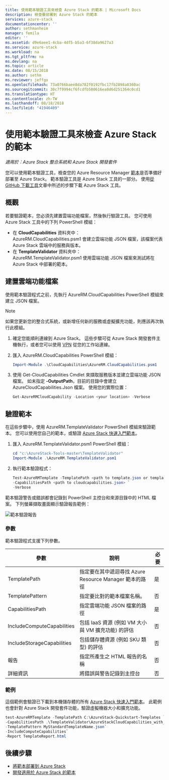 ```yaml
---
title: 使用範本驗證工具來檢查 Azure Stack 的範本 | Microsoft Docs
description: 檢查要部署到 Azure Stack 的範本
services: azure-stack
documentationcenter: ''
author: sethmanheim
manager: femila
editor: ''
ms.assetid: d9e6aee1-4cba-4df5-b5a3-6f38da9627a3
ms.service: azure-stack
ms.workload: na
ms.tgt_pltfrm: na
ms.devlang: na
ms.topic: article
ms.date: 08/15/2018
ms.author: sethm
ms.reviewer: jeffgo
ms.openlocfilehash: 73a0766baee8da782f0192fbc17fb2898a8360ac
ms.sourcegitcommit: 30c7f9994cf6fcdfb580616ea8d6d251364c0cd1
ms.translationtype: HT
ms.contentlocale: zh-TW
ms.lasthandoff: 08/18/2018
ms.locfileid: "41946409"
---
```

# <a name="check-your-templates-for-azure-stack-with-the-template-validation-tool"></a>使用範本驗證工具來檢查 Azure Stack 的範本

*適用於：Azure Stack 整合系統和 Azure Stack 開發套件*

您可以使用範本驗證工具，檢查您的 Azure Resource Manager [範本](azure-stack-arm-templates.md)是否準備好部署至 Azure Stack。 範本驗證工具是 Azure Stack 工具的一部分。 使用[從 GitHub 下載工具](azure-stack-powershell-download.md)文章中所述的步驟下載 Azure Stack 工具。

## <a name="overview"></a>概觀

若要驗證範本，您必須先建置雲端功能檔案，然後執行驗證工具。 您可使用 Azure Stack 工具中的下列 PowerShell 模組：

- 在 **CloudCapabilities** 資料夾中：<br>         AzureRM.CloudCapabilities.psm1 會建立雲端功能 JSON 檔案，該檔案代表 Azure Stack 雲端中的服務與版本。
- 在 **TemplateValidator** 資料夾中：<br>
AzureRM.TemplateValidator.psm1 使用雲端功能 JSON 檔案來測試將在 Azure Stack 中部署的範本。

## <a name="build-the-cloud-capabilities-file"></a>建置雲端功能檔案

使用範本驗證程式之前，先執行 AzureRM.CloudCapabilities PowerShell 模組來建立 JSON 檔案。

>[!NOTE]
>如果您更新您的整合式系統，或新增任何新的服務或虛擬擴充功能，則應該再次執行此模組。

1. 確定您能順利連線到 Azure Stack。 這些步驟可從 Azure Stack 開發套件主機執行，或者您可以使用 [VPN](azure-stack-connect-azure-stack.md#connect-to-azure-stack-with-vpn) 從您的工作站連線。
2. 匯入 AzureRM.CloudCapabilities PowerShell 模組：

    ```PowerShell
    Import-Module .\CloudCapabilities\AzureRM.CloudCapabilities.psm1
    ```

3. 使用 Get-CloudCapabilities Cmdlet 來擷取服務版本並建立雲端功能 JSON 檔案。 如未指定 **-OutputPath**，目前的目錄中會建立 AzureCloudCapabilities.Json 檔案。 使用您的實際位置：

    ```PowerShell
    Get-AzureRMCloudCapability -Location <your location> -Verbose
    ```

## <a name="validate-templates"></a>驗證範本

在這些步驟中，使用 AzureRM.TemplateValidator PowerShell 模組來驗證範本。 您可以使用您自己的範本，或驗證 [Azure Stack 快速入門範本](https://github.com/Azure/AzureStack-QuickStart-Templates)。

1. 匯入 AzureRM.TemplateValidator.psm1 PowerShell 模組：

    ```PowerShell
    cd "c:\AzureStack-Tools-master\TemplateValidator"
    Import-Module .\AzureRM.TemplateValidator.psm1
    ```

2. 執行範本驗證程式：

    ```PowerShell
    Test-AzureRMTemplate -TemplatePath <path to template.json or template folder> `
    -CapabilitiesPath <path to cloudcapabilities.json> `
    -Verbose
    ```

範本驗證警告或錯誤都會記錄到 PowerShell 主控台和來源目錄中的 HTML 檔案。 下列螢幕擷取畫面顯示驗證報告範例：

![範本驗證報告](./media/azure-stack-validate-templates/image1.png)

### <a name="parameters"></a>參數

範本驗證程式支援下列參數。

| 參數 | 說明 | 必要 |
| ----- | -----| ----- |
| TemplatePath | 指定要在其中遞迴尋找 Azure Resource Manager 範本的路徑 | 是 | 
| TemplatePattern | 指定要比對的範本檔案名稱。 | 否 |
| CapabilitiesPath | 指定雲端功能 JSON 檔案的路徑 | 是 | 
| IncludeComputeCapabilities | 包括 IaaS 資源 (例如 VM 大小與 VM 擴充功能) 的評估 | 否 |
| IncludeStorageCapabilities | 包括儲存體資源 (例如 SKU 類型) 的評估 | 否 |
| 報告 | 指定所產生之 HTML 報告的名稱 | 否 |
| 詳細資訊 | 將錯誤與警告記錄到主控台 | 否|

### <a name="examples"></a>範例

這個範例會驗證已下載到本機儲存體的所有 [Azure Stack 快速入門範本](https://github.com/Azure/AzureStack-QuickStart-Templates)。 此範例也會針對 Azure Stack 開發套件功能，驗證虛擬機器大小和擴充功能。

```PowerShell
test-AzureRMTemplate -TemplatePath C:\AzureStack-Quickstart-Templates `
-CapabilitiesPath .\TemplateValidator\AzureStackCloudCapabilities_with_AddOns_20170627.json `
-TemplatePattern MyStandardTemplateName.json`
-IncludeComputeCapabilities`
-Report TemplateReport.html
```

## <a name="next-steps"></a>後續步驟

- [將範本部署到 Azure Stack](azure-stack-arm-templates.md)
- [開發適用於 Azure Stack 的範本](azure-stack-develop-templates.md)
